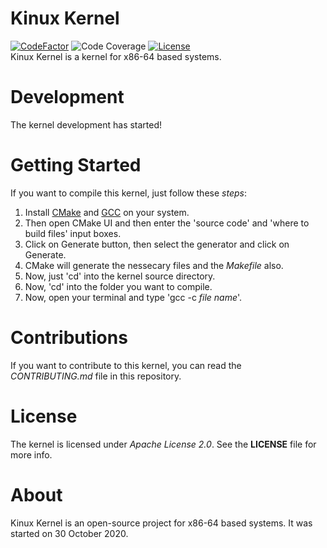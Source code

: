 # Kinux Kernel
[![CodeFactor](https://www.codefactor.io/repository/github/kushagra765/kinux-kernel/badge)](https://www.codefactor.io/repository/github/kushagra765/kinux-kernel)
![Code Coverage](https://img.shields.io/badge/coverage-100%25-brightgreen)
[![License](https://img.shields.io/badge/license-Apache%202.0-blue)](https://www.github.com/kushagra765/Kinux-Kernel/blob/main/LICENSE)
<br/>
Kinux Kernel is a kernel for x86-64 based systems.

# Development
The kernel development has started!

# Getting Started
If you want to compile this kernel, just follow these _steps_:
1. Install [CMake](https://cmake.org) and [GCC](https://gnu.org/software/gcc/) on your system.
2. Then open CMake UI and then enter the 'source code' and 'where to build files' input boxes.
3. Click on Generate button, then select the generator and click on Generate.
4. CMake will generate the nessecary files and the _Makefile_ also.
5. Now, just 'cd' into the kernel source directory.
6. Now, 'cd' into the folder you want to compile.
7. Now, open your terminal and type 'gcc -c _file name_'.

# Contributions
If you want to contribute to this kernel, you can read the _CONTRIBUTING.md_ file in this repository.

# License
The kernel is licensed under _Apache License 2.0_. See the **LICENSE** file for more info.

# About
Kinux Kernel is an open-source project for x86-64 based systems. It was started on 30 October 2020.
